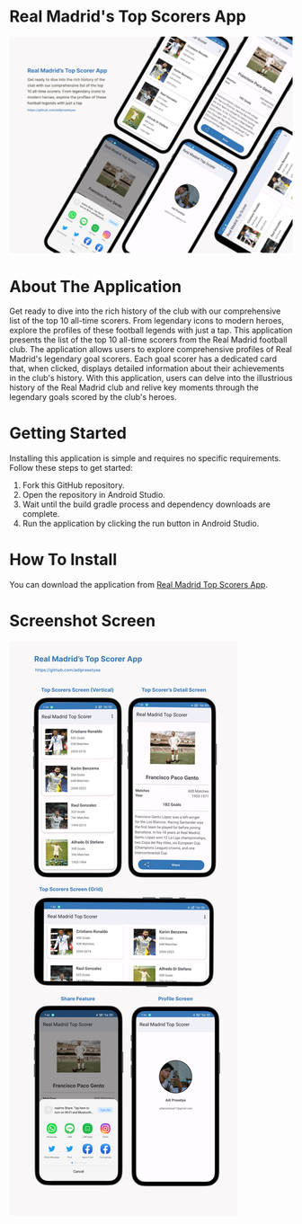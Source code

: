 # Real Madrid's Top Scorers App
![Real Madrid's Top Scorers App](https://github.com/adiprasetyaa/RealMadridTopScorersApp/blob/main/assets-readme/mock-up.png)

# About The Application
Get ready to dive into the rich history of the club with our comprehensive list of the top 10 all-time scorers. From legendary icons to modern heroes, explore the profiles of these football legends with just a tap. This application presents the list of the top 10 all-time scorers from the Real Madrid football club. The application allows users to explore comprehensive profiles of Real Madrid's legendary goal scorers. Each goal scorer has a dedicated card that, when clicked, displays detailed information about their achievements in the club's history. With this application, users can delve into the illustrious history of the Real Madrid club and relive key moments through the legendary goals scored by the club's heroes.

# Getting Started
Installing this application is simple and requires no specific requirements. Follow these steps to get started:
1. Fork this GitHub repository.
2. Open the repository in Android Studio.
3. Wait until the build gradle process and dependency downloads are complete.
4. Run the application by clicking the run button in Android Studio.

# How To Install
You can download the application from [Real Madrid Top Scorers App](https://drive.google.com/file/d/1W9F6dZoX4DEtdXZuz3WAHfERM4XD96Qq/view?usp=sharing).

# Screenshot Screen
![Real Madrid's Top Scorers App](https://github.com/adiprasetyaa/RealMadridTopScorersApp/blob/main/assets-readme/screenshot.png)
